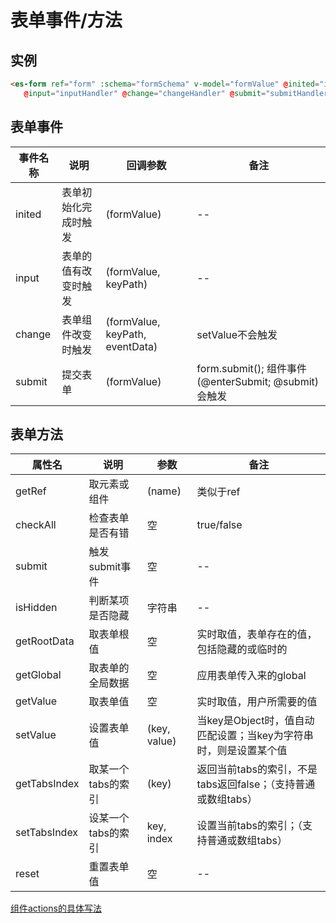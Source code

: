 # 表单事件/方法

## 实例
```html
<es-form ref="form" :schema="formSchema" v-model="formValue" @inited="initedHandler"
   @input="inputHandler" @change="changeHandler" @submit="submitHandler"></es-form>
```

## 表单事件

| 事件名称 | 说明 | 回调参数 | 备注
| -- | -- | -- | -- 
| inited | 表单初始化完成时触发 | (formValue) | -- 
| input | 表单的值有改变时触发 | (formValue, keyPath) | -- 
| change | 表单组件改变时触发 | (formValue, keyPath, eventData) | setValue不会触发
| submit | 提交表单 | (formValue) | form.submit(); 组件事件(@enterSubmit; @submit)会触发

## 表单方法

| 属性名 | 说明 | 参数 | 备注
| -- | -- | -- | -- 
| getRef | 取元素或组件 | (name) | 类似于ref
| checkAll | 检查表单是否有错 | 空 | true/false
| submit | 触发submit事件 | 空 | --
| isHidden | 判断某项是否隐藏 | 字符串 | --
| getRootData | 取表单根值 | 空 | 实时取值，表单存在的值，包括隐藏的或临时的
| getGlobal | 取表单的全局数据 | 空 | 应用表单传入来的global
| getValue | 取表单值 | 空 | 实时取值，用户所需要的值
| setValue | 设置表单值 | (key, value) | 当key是Object时，值自动匹配设置；当key为字符串时，则是设置某个值
| getTabsIndex | 取某一个tabs的索引 | (key) | 返回当前tabs的索引，不是tabs返回false；（支持普通或数组tabs）
| setTabsIndex | 设某一个tabs的索引 | key, index |  设置当前tabs的索引；（支持普通或数组tabs）
| reset | 重置表单值 | 空 | -- 

[组件actions的具体写法](./component.html#组件事件)
